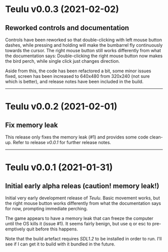 # Teulu v0.0.3 (2021-02-02)
## Reworked controls and documentation

Controls have been reworked so that double-clicking with left mouse button
dashes, while pressing and holding will make the bumbarrel fly continuously
towards the cursor. The right mouse button still works differently from what
the documentation says: Double-clicking the right mouse button now makes the
bird perch, while single click just changes direction.

Aside from this, the code has been refactored a bit, some minor issues fixed,
screen has been increased to 640x480 from 320x240 (not sure which is better),
and release notes have been included in the build.


--------------
# Teulu v0.0.2 (2021-02-01)
## Fix memory leak

This release only fixes the memory leak (#1) and provides some code clean-up.
Refer to release _v0.0.1_ for further release notes.


--------------
# Teulu v0.0.1 (2021-01-31)
## Initial early alpha releas (caution! memory leak!)

Initial very early development release of _Teulu_. Basic movement works, but
the right mouse button works differently from what the documentation says for
now, prompting immediate perching.

The game appears to have a memory leak that can freeze the computer until the
OS kills it (issue #1). It seems fairly benign, but use q or esc to
pre-emptively quit before this happens.

Note that the build artefact requires _SDL1.2_ to be installed in order to
run. I'll see if I can get it to build with it bundled in the future.

